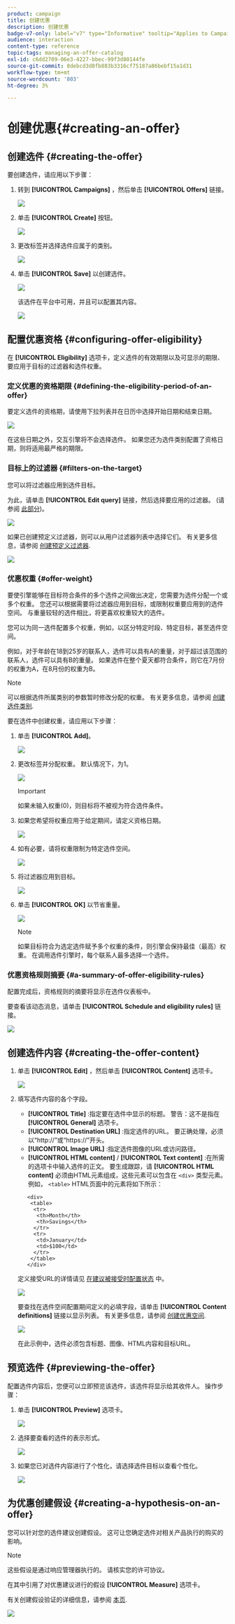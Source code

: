 ```yaml
---
product: campaign
title: 创建优惠
description: 创建优惠
badge-v7-only: label="v7" type="Informative" tooltip="Applies to Campaign Classic v7 only"
audience: interaction
content-type: reference
topic-tags: managing-an-offer-catalog
exl-id: c6dd2709-06e3-4227-bbec-99f3d80144fe
source-git-commit: 8debcd3d8fb883b3316cf75187a86bebf15a1d31
workflow-type: tm+mt
source-wordcount: '803'
ht-degree: 3%

---
```


# 创建优惠{#creating-an-offer}



## 创建选件 {#creating-the-offer}

要创建选件，请应用以下步骤：

1. 转到 **[!UICONTROL Campaigns]** ，然后单击 **[!UICONTROL Offers]** 链接。

   ![](assets/offer_create_001.png)

1. 单击 **[!UICONTROL Create]** 按钮。

   ![](assets/offer_create_005.png)

1. 更改标签并选择选件应属于的类别。

   ![](assets/offer_create_002.png)

1. 单击 **[!UICONTROL Save]** 以创建选件。

   ![](assets/offer_create_003.png)

   该选件在平台中可用，并且可以配置其内容。

   ![](assets/offer_create_004.png)

## 配置优惠资格 {#configuring-offer-eligibility}

在 **[!UICONTROL Eligibility]** 选项卡，定义选件的有效期限以及可显示的期限、要应用于目标的过滤器和选件权重。

### 定义优惠的资格期限 {#defining-the-eligibility-period-of-an-offer}

要定义选件的资格期，请使用下拉列表并在日历中选择开始日期和结束日期。

![](assets/offer_eligibility_create_002.png)

在这些日期之外，交互引擎将不会选择选件。 如果您还为选件类别配置了资格日期，则将适用最严格的期限。

### 目标上的过滤器 {#filters-on-the-target}

您可以将过滤器应用到选件目标。

为此，请单击 **[!UICONTROL Edit query]** 链接，然后选择要应用的过滤器。 (请参阅 [此部分](../../platform/using/steps-to-create-a-query.md#step-4---filter-data))。

![](assets/offer_eligibility_create_003.png)

如果已创建预定义过滤器，则可以从用户过滤器列表中选择它们。 有关更多信息，请参阅 [创建预定义过滤器](../../interaction/using/creating-predefined-filters.md).

![](assets/offer_eligibility_create_004.png)

### 优惠权重 {#offer-weight}

要使引擎能够在目标符合条件的多个选件之间做出决定，您需要为选件分配一个或多个权重。 您还可以根据需要将过滤器应用到目标，或限制权重要应用到的选件空间。 与重量较轻的选件相比，将更喜欢权重较大的选件。

您可以为同一选件配置多个权重，例如，以区分特定时段、特定目标，甚至选件空间。

例如，对于年龄在18到25岁的联系人，选件可以具有A的重量，对于超过该范围的联系人，选件可以具有B的重量。 如果选件在整个夏天都符合条件，则它在7月份的权重为A，在8月份的权重为B。

>[!NOTE]
>
>可以根据选件所属类别的参数暂时修改分配的权重。 有关更多信息，请参阅 [创建选件类别](../../interaction/using/creating-offer-categories.md).

要在选件中创建权重，请应用以下步骤：

1. 单击 **[!UICONTROL Add]**。

   ![](assets/offer_weight_create_001.png)

1. 更改标签并分配权重。 默认情况下，为1。

   ![](assets/offer_weight_create_006.png)

   >[!IMPORTANT]
   >
   >如果未输入权重(0)，则目标将不被视为符合选件条件。

1. 如果您希望将权重应用于给定期间，请定义资格日期。

   ![](assets/offer_weight_create_002.png)

1. 如有必要，请将权重限制为特定选件空间。

   ![](assets/offer_weight_create_003.png)

1. 将过滤器应用到目标。

   ![](assets/offer_weight_create_004.png)

1. 单击 **[!UICONTROL OK]** 以节省重量。

   ![](assets/offer_weight_create_005.png)

   >[!NOTE]
   >
   >如果目标符合为选定选件赋予多个权重的条件，则引擎会保持最佳（最高）权重。 在调用选件引擎时，每个联系人最多选择一个选件。

### 优惠资格规则摘要 {#a-summary-of-offer-eligibility-rules}

配置完成后，资格规则的摘要将显示在选件仪表板中。

要查看该动态消息，请单击 **[!UICONTROL Schedule and eligibility rules]** 链接。

![](assets/offer_eligibility_create_005.png)

## 创建选件内容 {#creating-the-offer-content}

1. 单击 **[!UICONTROL Edit]** ，然后单击 **[!UICONTROL Content]** 选项卡。

   ![](assets/offer_content_create_001.png)

1. 填写选件内容的各个字段。

   * **[!UICONTROL Title]** :指定要在选件中显示的标题。 警告：这不是指在 **[!UICONTROL General]** 选项卡。
   * **[!UICONTROL Destination URL]** :指定选件的URL。 要正确处理，必须以“http://”或“https://”开头。
   * **[!UICONTROL Image URL]** :指定选件图像的URL或访问路径。
   * **[!UICONTROL HTML content]** / **[!UICONTROL Text content]** :在所需的选项卡中输入选件的正文。 要生成跟踪，请 **[!UICONTROL HTML content]** 必须由HTML元素组成，这些元素可以包含在 `<div>` 类型元素。 例如， `<table>` HTML页面中的元素将如下所示：

   ```
      <div> 
       <table>
        <tr>
         <th>Month</th>
         <th>Savings</th>   
        </tr>   
        <tr>    
         <td>January</td>
         <td>$100</td>   
        </tr> 
       </table> 
      </div>
   ```

   定义接受URL的详情请见 [在建议被接受时配置状态](../../interaction/using/creating-offer-spaces.md#configuring-the-status-when-the-proposition-is-accepted) 中。

   ![](assets/offer_content_create_002.png)

   要查找在选件空间配置期间定义的必填字段，请单击 **[!UICONTROL Content definitions]** 链接以显示列表。 有关更多信息，请参阅 [创建优惠空间](../../interaction/using/creating-offer-spaces.md).

   ![](assets/offer_content_create_003.png)

   在此示例中，选件必须包含标题、图像、HTML内容和目标URL。

## 预览选件 {#previewing-the-offer}

配置选件内容后，您便可以立即预览该选件，该选件将显示给其收件人。 操作步骤：

1. 单击 **[!UICONTROL Preview]** 选项卡。

   ![](assets/offer_preview_create_001.png)

1. 选择要查看的选件的表示形式。

   ![](assets/offer_preview_create_002.png)

1. 如果您已对选件内容进行了个性化，请选择选件目标以查看个性化。

   ![](assets/offer_preview_create_003.png)

## 为优惠创建假设 {#creating-a-hypothesis-on-an-offer}

您可以针对您的选件建议创建假设。 这可让您确定选件对相关产品执行的购买的影响。

>[!NOTE]
>
>这些假设是通过响应管理器执行的。 请核实您的许可协议。

在其中引用了对优惠建议进行的假设 **[!UICONTROL Measure]** 选项卡。

有关创建假设验证的详细信息，请参阅 [本页](../../response/using/about-response-manager.md).

![](assets/offer_hypothesis_001.png)
